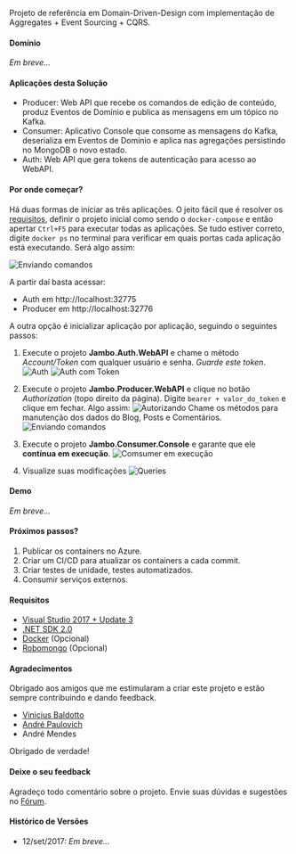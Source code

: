 Projeto de referência em Domain-Driven-Design com implementação de Aggregates + Event Sourcing + CQRS.

#### Domínio
*Em breve...*

#### Aplicações desta Solução
* Producer: Web API que recebe os comandos de edição de conteúdo, produz Eventos de Domínio e publica as mensagens em um tópico no Kafka.
* Consumer: Aplicativo Console que consome as mensagens do Kafka, deserializa em Eventos de Domínio e aplica nas agregações persistindo no MongoDB o novo estado.  
* Auth: Web API que gera tokens de autenticação para acesso ao WebAPI.

#### Por onde começar?
Há duas formas de iniciar as três aplicações. O jeito fácil que é resolver os [requisitos](https://github.com/ivanpaulovich/jambo/#requisitos), definir o projeto inicial como sendo o `docker-compose` e então apertar `Ctrl+F5` para executar todas as aplicações. Se tudo estiver correto, digite `docker ps` no terminal para verificar em quais portas cada aplicação está executando. Será algo assim:

![Enviando comandos](https://github.com/ivanpaulovich/jambo/blob/master/images/Docker-PS.PNG)

A partir daí basta acessar:
* Auth em http://localhost:32775
* Producer em http://localhost:32776

A outra opção é inicializar aplicação por aplicação, seguindo o seguintes passos:

1. Execute o projeto **Jambo.Auth.WebAPI** e chame o método *Account/Token* com qualquer usuário e senha. *Guarde este token*.
![Auth](https://github.com/ivanpaulovich/jambo/blob/master/images/Auth.PNG)
![Auth com Token](https://github.com/ivanpaulovich/jambo/blob/master/images/Auth1.PNG)

3. Execute o projeto **Jambo.Producer.WebAPI** e clique no botão *Authorization* (topo direito da página).
Digite `bearer + valor_do_token` e clique em fechar. Algo assim:
![Autorizando](https://github.com/ivanpaulovich/jambo/blob/master/images/Producer.PNG)
Chame os métodos para manutenção dos dados do Blog, Posts e Comentários.
![Enviando comandos](https://github.com/ivanpaulovich/jambo/blob/master/images/Producer02.PNG)

2. Execute o projeto **Jambo.Consumer.Console** e garante que ele **contínua em execução**.
![Comsumer em execução](https://github.com/ivanpaulovich/jambo/blob/master/images/Consumer.PNG)

4. Visualize suas modificações
![Queries](https://github.com/ivanpaulovich/jambo/blob/master/images/Producer03.PNG)

#### Demo
*Em breve...*

#### Próximos passos?
1. Publicar os containers no Azure.
2. Criar um CI/CD para atualizar os containers a cada commit.
3. Criar testes de unidade, testes automatizados.
4. Consumir serviços externos.

#### Requisitos

* [Visual Studio 2017 + Update 3](https://www.visualstudio.com/en-us/news/releasenotes/vs2017-relnotes)
* [.NET SDK 2.0](https://www.microsoft.com/net/download/core)
* [Docker](https://docs.docker.com/docker-for-windows/install/) (Opcional)
* [Robomongo](https://robomongo.org/) (Opcional)

#### Agradecimentos
Obrigado aos amigos que me estimularam a criar este projeto e estão sempre contribuindo e dando feedback.
* [Vinicius Baldotto](https://github.com/Baldotto)
* [André Paulovich](https://github.com/andrepaulovich)
* André Mendes

Obrigado de verdade!

#### Deixe o seu feedback
Agradeço todo comentário sobre o projeto. Envie  suas dúvidas e sugestões no [Fórum](https://github.com/ivanpaulovich/jambo/issues).

#### Histórico de Versões
* 12/set/2017:
*Em breve...*
